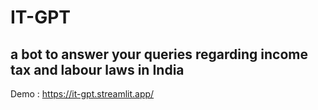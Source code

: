 # IT-GPT
## a bot to answer your queries regarding income tax and labour laws in India
Demo : https://it-gpt.streamlit.app/

